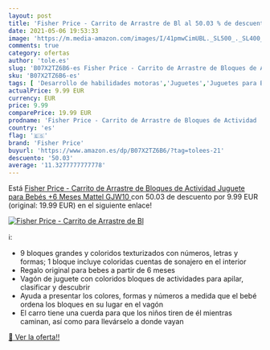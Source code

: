 ```yaml
---
layout: post
title: 'Fisher Price - Carrito de Arrastre de Bl al 50.03 % de descuento'
date: 2021-05-06 19:53:33
image: 'https://m.media-amazon.com/images/I/41pmwCimUBL._SL500_._SL400_.jpg'
comments: true
category: ofertas
author: 'tole.es'
slug: 'B07X2TZ6B6-es Fisher Price - Carrito de Arrastre de Bloques de Actividad...'
sku: 'B07X2TZ6B6-es'
tags: [ 'Desarrollo de habilidades motoras','Juguetes','Juguetes para Bebés y primera infancia','Juguetes para arrastrar','Juguetes y juegos','fisher price','mattel', ]
actualPrice: 9.99 EUR
currency: EUR
price: 9.99
comparePrice: 19.99 EUR
prodname: 'Fisher Price - Carrito de Arrastre de Bloques de Actividad  Juguete para Bebés +6 Meses  Mattel GJW10 '
country: 'es'
flag: '🇪🇸'
brand: 'Fisher Price'
buyurl: 'https://www.amazon.es/dp/B07X2TZ6B6/?tag=tolees-21'
descuento: '50.03'
average: '11.3277777777778'
---
```


Está [Fisher Price - Carrito de Arrastre de Bloques de Actividad  Juguete para Bebés +6 Meses  Mattel GJW10 ](https://www.amazon.es/dp/B07X2TZ6B6/?tag=tolees-21) con 50.03 de descuento por 9.99 EUR (original: 19.99 EUR) en el siguiente enlace!

[![Fisher Price - Carrito de Arrastre de Bl](https://m.media-amazon.com/images/I/41pmwCimUBL._SL500_._SL400_.jpg)](https://www.amazon.es/dp/B07X2TZ6B6/?tag=tolees-21)

ℹ️:

- 9 bloques grandes y coloridos texturizados con números, letras y formas; 1 bloque incluye coloridas cuentas de sonajero en el interior
- Regalo original para bebes a partir de 6 meses
- Vagón de juguete con coloridos bloques de actividades para apilar, clasificar y descubrir
- Ayuda a presentar los colores, formas y números a medida que el bebé ordena los bloques en su lugar en el vagón
- El carro tiene una cuerda para que los niños tiren de él mientras caminan, así como para llevárselo a donde vayan

[🛒 Ver la oferta!!](https://www.amazon.es/dp/B07X2TZ6B6/?tag=tolees-21)
